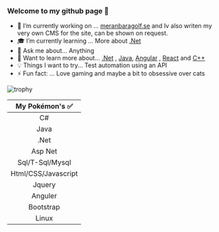 ### Welcome to my github page 🖖 

- 🔭 I’m currently working on ... [meranbaragolf.se](https://meranbaragolf.se/) and Iv also writen my very own CMS for the site, can be shown on request.
- 🎓 I’m currently learning ... More about [.Net](https://dotnet.microsoft.com/learn/dotnet/what-is-dotnet) 
- 💬 Ask me about... Anything
- 📖 Want to learn more about... [.Net](https://dotnet.microsoft.com/) , [Java](https://docs.oracle.com/en/java/), [Angular](https://angular.io/) , [React](https://reactjs.org/) and [C++](https://docs.microsoft.com/en-us/cpp/dotnet/dotnet-programming-with-cpp-cli-visual-cpp?view=msvc-160)
- 💡 Things I want to try... Test automation using an API
- ⚡ Fun fact: ... Love gaming and maybe a bit to obsessive over cats


![trophy](https://github-profile-trophy.vercel.app/?username=carpenteri1&theme=monokai&title=Issues,Commit,PullRequest,Repositories)


| My Pokémon's :white_check_mark:         |
|:--------------------:|  
| C#                   |
| Java                 |  
| .Net                 |
| Asp Net              | 
| Sql/T-Sql/Mysql      |        
| Html/CSS/Javascript  | 
| Jquery               |
| Anguler              |
| Bootstrap            |
| Linux                |


